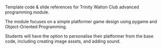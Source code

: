 Template code & slide references for Trinity Walton Club advanced programming module. 

The module focuses on a simple platformer game design using pygame and Object-Oriented Programming. 

Students will have the option to personalise their platformer from the base code, including creating image assets, and adding sound. 
